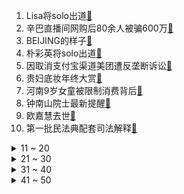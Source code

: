 1. Lisa将solo出道[:link:](https://s.weibo.com/weibo?q=%23Lisa将solo出道%23&Refer=top)
2. 辛巴直播间网购后80余人被骗600万[:link:](https://s.weibo.com/weibo?q=%23辛巴直播间网购后80余人被骗600万%23&Refer=top)
3. BEIJING的样子[:link:](https://s.weibo.com/weibo?q=%23BEIJING的样子%23&Refer=top)
4. 朴彩英将solo出道[:link:](https://s.weibo.com/weibo?q=%23朴彩英将solo出道%23&Refer=top)
5. 因取消支付宝渠道美团遭反垄断诉讼[:link:](https://s.weibo.com/weibo?q=%23因取消支付宝渠道美团遭反垄断诉讼%23&Refer=top)
6. 贵妇底妆年终大赏[:link:](https://s.weibo.com/weibo?q=%23贵妇底妆年终大赏%23&Refer=top)
7. 河南9岁女童被限制消费背后[:link:](https://s.weibo.com/weibo?q=%23河南9岁女童被限制消费背后%23&Refer=top)
8. 钟南山院士最新提醒[:link:](https://s.weibo.com/weibo?q=%23钟南山院士最新提醒%23&Refer=top)
9. 欧嘉慧去世[:link:](https://s.weibo.com/weibo?q=%23欧嘉慧去世%23&Refer=top)
10. 第一批民法典配套司法解释[:link:](https://s.weibo.com/weibo?q=%23第一批民法典配套司法解释%23&Refer=top)
<details>
<summary>11 ~ 20</summary>

11. 成都下雪[:link:](https://s.weibo.com/weibo?q=%23成都下雪%23&Refer=top)
12. 沈思怡一集换多少套衣服[:link:](https://s.weibo.com/weibo?q=%23沈思怡一集换多少套衣服%23&Refer=top)
13. 明星健康宝照片泄露漏洞已解决[:link:](https://s.weibo.com/weibo?q=%23明星健康宝照片泄露漏洞已解决%23&Refer=top)
14. 北京新增1例确诊为4岁男童[:link:](https://s.weibo.com/weibo?q=%23北京新增1例确诊为4岁男童%23&Refer=top)
15. 136位网络作家共同倡议抵制低俗作品[:link:](https://s.weibo.com/weibo?q=%23136位网络作家共同倡议抵制低俗作品%23&Refer=top)
16. 浙江新增1例无症状转确诊[:link:](https://s.weibo.com/weibo?q=%23浙江新增1例无症状转确诊%23&Refer=top)
17. 梁思申什么时候上线[:link:](https://s.weibo.com/weibo?q=%23梁思申什么时候上线%23&Refer=top)
18. 李易峰金晨[:link:](https://s.weibo.com/weibo?q=%23李易峰金晨%23&Refer=top)
19. 淘宝和微信是不是可以相互接入[:link:](https://s.weibo.com/weibo?q=%23淘宝和微信是不是可以相互接入%23&Refer=top)
20. 林心如称看霍建华和女儿酣睡最幸福[:link:](https://s.weibo.com/weibo?q=%23林心如称看霍建华和女儿酣睡最幸福%23&Refer=top)
</details>
<details>
<summary>21 ~ 30</summary>

21. 俄小学生零下50度顶暴风雪放学回家[:link:](https://s.weibo.com/weibo?q=%23俄小学生零下50度顶暴风雪放学回家%23&Refer=top)
22. 成毅机场造型[:link:](https://s.weibo.com/weibo?q=%23成毅机场造型%23&Refer=top)
23. 肖战一秒变漫画脸[:link:](https://s.weibo.com/weibo?q=%23肖战一秒变漫画脸%23&Refer=top)
24. 拼多多市值破2000亿美元[:link:](https://s.weibo.com/weibo?q=%23拼多多市值破2000亿美元%23&Refer=top)
25. 格里芬被打出血[:link:](https://s.weibo.com/weibo?q=%23格里芬被打出血%23&Refer=top)
26. 西藏官兵打开矿泉水瞬间结冰[:link:](https://s.weibo.com/weibo?q=%23西藏官兵打开矿泉水瞬间结冰%23&Refer=top)
27. 冯森确认苗苗遇害[:link:](https://s.weibo.com/weibo?q=%23冯森确认苗苗遇害%23&Refer=top)
28. 2020十大人气女性角色[:link:](https://s.weibo.com/weibo?q=%232020十大人气女性角色%23&Refer=top)
29. 中国手机在印度销量不降反升[:link:](https://s.weibo.com/weibo?q=%23中国手机在印度销量不降反升%23&Refer=top)
30. 泰国将2021年中国春节定为法定假日[:link:](https://s.weibo.com/weibo?q=%23泰国将2021年中国春节定为法定假日%23&Refer=top)
</details>
<details>
<summary>31 ~ 40</summary>

31. 百岁之好一言为定[:link:](https://s.weibo.com/weibo?q=%23百岁之好一言为定%23&Refer=top)
32. 古董局中局定档[:link:](https://s.weibo.com/weibo?q=%23古董局中局定档%23&Refer=top)
33. 2020最不想删的照片[:link:](https://s.weibo.com/weibo?q=%232020最不想删的照片%23&Refer=top)
34. 千万别在乌鸦面前露尾巴[:link:](https://s.weibo.com/weibo?q=%23千万别在乌鸦面前露尾巴%23&Refer=top)
35. 黎智英已辞任壹传媒董事会主席[:link:](https://s.weibo.com/weibo?q=%23黎智英已辞任壹传媒董事会主席%23&Refer=top)
36. 吴允熙[:link:](https://s.weibo.com/weibo?q=%23吴允熙%23&Refer=top)
37. 顶楼19[:link:](https://s.weibo.com/weibo?q=%23顶楼19%23&Refer=top)
38. 奇迹暖暖[:link:](https://s.weibo.com/weibo?q=%23奇迹暖暖%23&Refer=top)
39. 全球新冠肺炎确诊病例超8015万例[:link:](https://s.weibo.com/weibo?q=%23全球新冠肺炎确诊病例超8015万例%23&Refer=top)
40. 刘在石获MBC演艺大赏[:link:](https://s.weibo.com/weibo?q=%23刘在石获MBC演艺大赏%23&Refer=top)
</details>
<details>
<summary>41 ~ 50</summary>

41. 心疼冯工[:link:](https://s.weibo.com/weibo?q=%23心疼冯工%23&Refer=top)
42. 2020最后2天[:link:](https://s.weibo.com/weibo?q=%232020最后2天%23&Refer=top)
43. Subs回应[:link:](https://s.weibo.com/weibo?q=%23Subs回应%23&Refer=top)
44. 春运火车票今天开抢[:link:](https://s.weibo.com/weibo?q=%23春运火车票今天开抢%23&Refer=top)
45. 威少三双[:link:](https://s.weibo.com/weibo?q=%23威少三双%23&Refer=top)
46. 陈伟霆老头帽造型[:link:](https://s.weibo.com/weibo?q=%23陈伟霆老头帽造型%23&Refer=top)
47. 雄鹿半场16记三分[:link:](https://s.weibo.com/weibo?q=%23雄鹿半场16记三分%23&Refer=top)
48. 勇士两连胜[:link:](https://s.weibo.com/weibo?q=%23勇士两连胜%23&Refer=top)
49. 辽宁新增5例本土病例[:link:](https://s.weibo.com/weibo?q=%23辽宁新增5例本土病例%23&Refer=top)
50. 苏州地铁[:link:](https://s.weibo.com/weibo?q=%23苏州地铁%23&Refer=top)
</details>